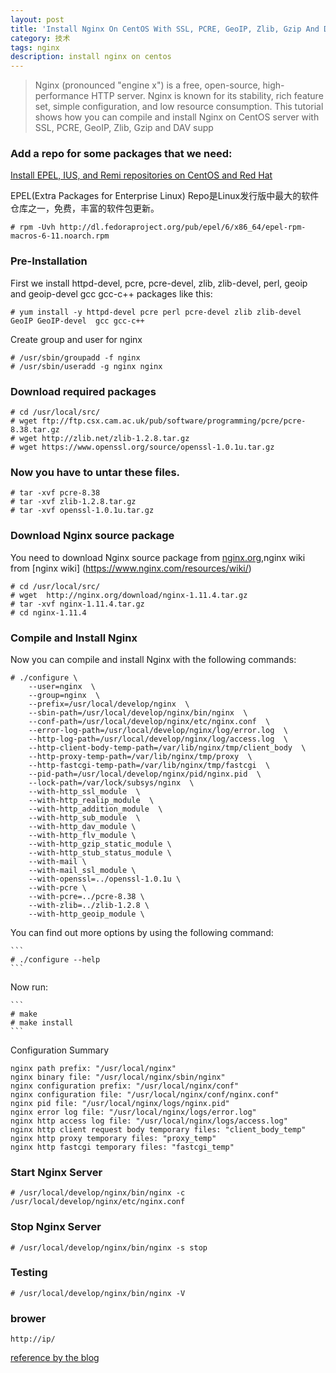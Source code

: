 ```yaml
---
layout: post
title: 'Install Nginx On CentOS With SSL, PCRE, GeoIP, Zlib, Gzip And DAV Support'
category: 技术
tags: nginx
description: install nginx on centos
---
```


> Nginx (pronounced "engine x") is a free, open-source, high-performance HTTP server. Nginx is known for its stability, rich feature set, simple configuration, and low resource consumption. This tutorial shows how you can compile and install Nginx on CentOS server with SSL, PCRE, GeoIP, Zlib, Gzip and DAV supp



### Add a repo for some packages that we need:

[Install EPEL, IUS, and Remi repositories on CentOS and Red Hat](https://support.rackspace.com/how-to/install-epel-and-additional-repositories-on-centos-and-red-hat/)

EPEL(Extra Packages for Enterprise Linux) Repo是Linux发行版中最大的软件仓库之一，免费，丰富的软件包更新。

```
# rpm -Uvh http://dl.fedoraproject.org/pub/epel/6/x86_64/epel-rpm-macros-6-11.noarch.rpm   
```

### Pre-Installation

First we install httpd-devel, pcre, pcre-devel, zlib, zlib-devel, perl, geoip and geoip-devel  gcc gcc-c++ packages like this:

```
# yum install -y httpd-devel pcre perl pcre-devel zlib zlib-devel GeoIP GeoIP-devel  gcc gcc-c++
```

Create group and user for nginx

```
# /usr/sbin/groupadd -f nginx
# /usr/sbin/useradd -g nginx nginx
```

### Download required packages

```
# cd /usr/local/src/
# wget ftp://ftp.csx.cam.ac.uk/pub/software/programming/pcre/pcre-8.38.tar.gz
# wget http://zlib.net/zlib-1.2.8.tar.gz
# wget https://www.openssl.org/source/openssl-1.0.1u.tar.gz
```

### Now you have to untar these files.

```
# tar -xvf pcre-8.38
# tar -xvf zlib-1.2.8.tar.gz
# tar -xvf openssl-1.0.1u.tar.gz
```

### Download Nginx source package

You need to download Nginx source package from [nginx.org](http://nginx.org/),nginx wiki from [nginx wiki] (https://www.nginx.com/resources/wiki/)

```
# cd /usr/local/src/
# wget  http://nginx.org/download/nginx-1.11.4.tar.gz
# tar -xvf nginx-1.11.4.tar.gz
# cd nginx-1.11.4
```

### Compile and Install Nginx

Now you can compile and install Nginx with the following commands:

```
# ./configure \
    --user=nginx  \
    --group=nginx  \
    --prefix=/usr/local/develop/nginx  \
    --sbin-path=/usr/local/develop/nginx/bin/nginx  \
    --conf-path=/usr/local/develop/nginx/etc/nginx.conf  \
    --error-log-path=/usr/local/develop/nginx/log/error.log  \
    --http-log-path=/usr/local/develop/nginx/log/access.log  \
    --http-client-body-temp-path=/var/lib/nginx/tmp/client_body  \
    --http-proxy-temp-path=/var/lib/nginx/tmp/proxy  \
    --http-fastcgi-temp-path=/var/lib/nginx/tmp/fastcgi  \
    --pid-path=/usr/local/develop/nginx/pid/nginx.pid  \
    --lock-path=/var/lock/subsys/nginx  \
    --with-http_ssl_module  \
    --with-http_realip_module  \
    --with-http_addition_module  \
    --with-http_sub_module  \
    --with-http_dav_module \
    --with-http_flv_module \
    --with-http_gzip_static_module \
    --with-http_stub_status_module \
    --with-mail \
    --with-mail_ssl_module \
    --with-openssl=../openssl-1.0.1u \
    --with-pcre \
    --with-pcre=../pcre-8.38 \
    --with-zlib=../zlib-1.2.8 \
    --with-http_geoip_module \
```

You can find out more options by using the following command:

	```
	# ./configure --help
	```
Now run:

	```
	# make
	# make install
	```

Configuration Summary

```
nginx path prefix: "/usr/local/nginx"
nginx binary file: "/usr/local/nginx/sbin/nginx"
nginx configuration prefix: "/usr/local/nginx/conf"
nginx configuration file: "/usr/local/nginx/conf/nginx.conf"
nginx pid file: "/usr/local/nginx/logs/nginx.pid"
nginx error log file: "/usr/local/nginx/logs/error.log"
nginx http access log file: "/usr/local/nginx/logs/access.log"
nginx http client request body temporary files: "client_body_temp"
nginx http proxy temporary files: "proxy_temp"
nginx http fastcgi temporary files: "fastcgi_temp"
```

### Start Nginx Server

```
# /usr/local/develop/nginx/bin/nginx -c /usr/local/develop/nginx/etc/nginx.conf
```

### Stop Nginx Server

```
# /usr/local/develop/nginx/bin/nginx -s stop
```

### Testing

```
# /usr/local/develop/nginx/bin/nginx -V
```

### brower

```
http://ip/
```

[reference by the blog](https://www.howtoforge.com/install-nginx-on-centos-5.5-with-ssl-pcre-geoip-zlib-gzip-and-dav-support)
